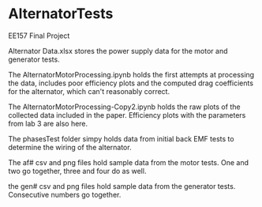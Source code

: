 # AlternatorTests
EE157 Final Project

Alternator Data.xlsx stores the power supply data for the motor and generator tests.

The AlternatorMotorProcessing.ipynb holds the first attempts at processing the data, includes poor efficiency plots and the computed drag coefficients for the alternator, which can't reasonably correct.

The AlternatorMotorProcessing-Copy2.ipynb holds the raw plots of the collected data included in the paper. Efficiency plots with the parameters from lab 3 are also here. 

The phasesTest folder simpy holds data from initial back EMF tests to determine the wiring of the alternator.

The af# csv and png files hold sample data from the motor tests. One and two go together, three and four do as well. 

the gen# csv and png files hold sample data from the generator tests. Consecutive numbers go together.
